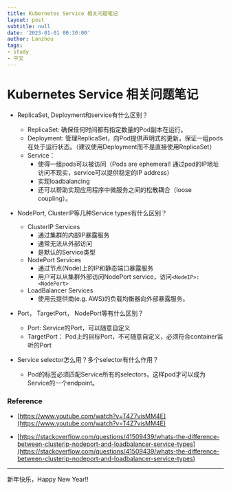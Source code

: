```yaml
---
title: Kubernetes Service 相关问题笔记
layout: post
subtitle: null
date: '2023-01-01 00:30:00'
author: Lanzhou
tags:
- study
- 中文
---
```

# Kubernetes Service 相关问题笔记

- ReplicaSet, Deployment和service有什么区别？
    - ReplicaSet: 确保任何时间都有指定数量的Pod副本在运行。
    - Deployment: 管理ReplicaSet，向Pod提供声明式的更新，保证一组pods在处于运行状态。（建议使用Deployment而不是直接使用ReplicaSet）
    - Service：
        - 使得一组pods可以被访问（Pods are ephemeral! 通过pod的IP地址访问不现实，service可以提供稳定的IP address）
        - 实现loadbalancing
        - 还可以帮助实现应用程序中微服务之间的松散耦合（loose coupling）。

- NodePort, ClusterIP等几种Service types有什么区别？
    - ClusterIP Services
      - 通过集群的内部IP暴露服务
      - 通常无法从外部访问
      - 是默认的Service类型
    - NodePort Services
      - 通过节点(Node)上的IP和静态端口暴露服务
      - 用户可以从集群外部访问NodePort service，访问`<NodeIP>:<NodePort>`
    - LoadBalancer Services
      - 使用云提供商(e.g. AWS)的负载均衡器向外部暴露服务。
- Port， TargetPort， NodePort等有什么区别？
    - Port: Service的Port，可以随意自定义
    - TargetPort： Pod上的目标Port，不可随意自定义，必须符合container监听的Port
- Service selector怎么用？多个selector有什么作用？
    - Pod的标签必须匹配Service所有的selectors，这样pod才可以成为Service的一个endpoint。

### Reference
- [https://www.youtube.com/watch?v=T4Z7visMM4E](https://www.youtube.com/watch?v=T4Z7visMM4E)

- [https://stackoverflow.com/questions/41509439/whats-the-difference-between-clusterip-nodeport-and-loadbalancer-service-types](https://stackoverflow.com/questions/41509439/whats-the-difference-between-clusterip-nodeport-and-loadbalancer-service-types)

---

新年快乐，Happy New Year!!